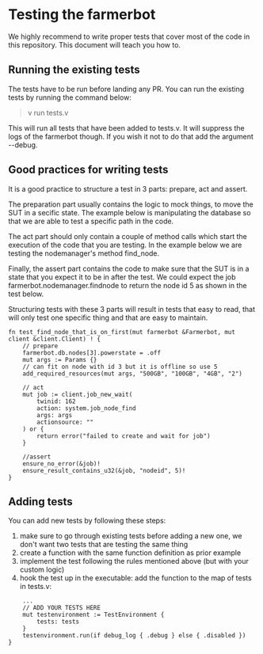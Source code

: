 # Testing the farmerbot
We highly recommend to write proper tests that cover most of the code in this repository. This document will teach you how to. 

## Running the existing tests
The tests have to be run before landing any PR. You can run the existing tests by running the command below:
> v run tests.v

This will run all tests that have been added to tests.v. It will suppress the logs of the farmerbot though. If you wish it not to do that add the argument --debug.

## Good practices for writing tests
It is a good practice to structure a test in 3 parts: prepare, act and assert.

The preparation part usually contains the logic to mock things, to move the SUT in a secific state. The example below is manipulating the database so that we are able to test a specific path in the code.

The act part should only contain a couple of method calls which start the execution of the code that you are testing. In the example below we are testing the nodemanager's method find_node.

Finally, the assert part contains the code to make sure that the SUT is in a state that you expect it to be in after the test. We could expect the job farmerbot.nodemanager.findnode to return the node id 5 as shown in the test below.

Structuring tests with these 3 parts will result in tests that easy to read, that will only test one specific thing and that are easy to maintain.

```
fn test_find_node_that_is_on_first(mut farmerbot &Farmerbot, mut client &client.Client) ! {
	// prepare
	farmerbot.db.nodes[3].powerstate = .off
	mut args := Params {}
	// can fit on node with id 3 but it is offline so use 5
	add_required_resources(mut args, "500GB", "100GB", "4GB", "2")

	// act
	mut job := client.job_new_wait(
		twinid: 162
		action: system.job_node_find
		args: args
		actionsource: ""
	) or {
		return error("failed to create and wait for job")
	}

	//assert
	ensure_no_error(&job)!
	ensure_result_contains_u32(&job, "nodeid", 5)!
}
```

## Adding tests
You can add new tests by following these steps:
1) make sure to go through existing tests before adding a new one, we don't want two tests that are testing the same thing
2) create a function with the same function definition as prior example
3) implement the test following the rules mentioned above (but with your custom logic)
4) hook the test up in the executable: add the function to the map of tests in tests.v:
```
    ...
	// ADD YOUR TESTS HERE
	mut testenvironment := TestEnvironment {
		tests: tests
	}
	testenvironment.run(if debug_log { .debug } else { .disabled })
}
```

